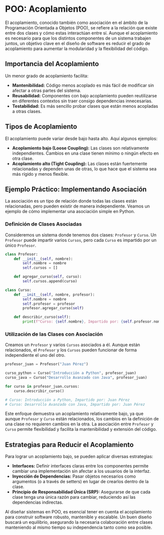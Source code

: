 # **POO: Acoplamiento**

El acoplamiento, conocido también como asociación en el ámbito de la Programación Orientada a Objetos (POO), se refiere a la relación que existe entre dos clases y cómo estas interactúan entre sí. Aunque el acoplamiento es necesario para que los distintos componentes de un sistema trabajen juntos, un objetivo clave en el diseño de software es reducir el grado de acoplamiento para aumentar la modularidad y la flexibilidad del código.

## **Importancia del Acoplamiento**

Un menor grado de acoplamiento facilita:

- **Mantenibilidad:** Código menos acoplado es más fácil de modificar sin afectar a otras partes del sistema.
- **Reusabilidad:** Componentes con bajo acoplamiento pueden reutilizarse en diferentes contextos sin traer consigo dependencias innecesarias.
- **Testabilidad:** Es más sencillo probar clases que están menos acopladas a otras clases.

## **Tipos de Acoplamiento**

El acoplamiento puede variar desde bajo hasta alto. Aquí algunos ejemplos:

- **Acoplamiento bajo (Loose Coupling):** Las clases son relativamente independientes. Cambios en una clase tienen mínimo o ningún efecto en otra clase.
- **Acoplamiento alto (Tight Coupling):** Las clases están fuertemente relacionadas y dependen unas de otras, lo que hace que el sistema sea más rígido y menos flexible.

## **Ejemplo Práctico: Implementando Asociación**

La asociación es un tipo de relación donde todas las clases están relacionadas, pero pueden existir de manera independiente. Veamos un ejemplo de cómo implementar una asociación simple en Python.

### **Definición de Clases Asociadas**

Consideremos un sistema donde tenemos dos clases: `Profesor` y `Curso`. Un `Profesor` puede impartir varios `Cursos`, pero cada `Curso` es impartido por un único `Profesor`.

```python
class Profesor:
    def __init__(self, nombre):
        self.nombre = nombre
        self.cursos = []

    def agregar_curso(self, curso):
        self.cursos.append(curso)

class Curso:
    def __init__(self, nombre, profesor):
        self.nombre = nombre
        self.profesor = profesor
        profesor.agregar_curso(self)

    def describir_curso(self):
        print(f"Curso: {self.nombre}, Impartido por: {self.profesor.nombre}")
```

### **Utilización de las Clases con Asociación**

Creamos un `Profesor` y varios `Cursos` asociados a él. Aunque están relacionados, el `Profesor` y los `Cursos` pueden funcionar de forma independiente el uno del otro.

```python
profesor_juan = Profesor("Juan Pérez")

curso_python = Curso("Introducción a Python", profesor_juan)
curso_java = Curso("Desarrollo Avanzado con Java", profesor_juan)

for curso in profesor_juan.cursos:
    curso.describir_curso()

# Curso: Introducción a Python, Impartido por: Juan Pérez
# Curso: Desarrollo Avanzado con Java, Impartido por: Juan Pérez
```

Este enfoque demuestra un acoplamiento relativamente bajo, ya que aunque `Profesor` y `Curso` están relacionados, los cambios en la definición de una clase no requieren cambios en la otra. La asociación entre `Profesor` y `Curso` permite flexibilidad y facilita la mantenibilidad y extensión del código.

## **Estrategias para Reducir el Acoplamiento**

Para lograr un acoplamiento bajo, se pueden aplicar diversas estrategias:

- **Interfaces:** Definir interfaces claras entre los componentes permite cambiar una implementación sin afectar a los usuarios de la interfaz.
- **Inyección de Dependencias:** Pasar objetos necesarios como argumentos (o a través de setters) en lugar de crearlos dentro de la clase.
- **Principio de Responsabilidad Única (SRP):** Asegurarse de que cada clase tenga una única razón para cambiar, reduciendo así las dependencias indirectas.

Al diseñar sistemas en POO, es esencial tener en cuenta el acoplamiento para construir software robusto, mantenible y escalable. Un buen diseño buscará un equilibrio, asegurando la necesaria colaboración entre clases manteniendo al mismo tiempo su independencia tanto como sea posible.